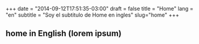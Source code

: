 +++
date = "2014-09-12T17:51:35-03:00"
draft = false
title = "Home"
lang = "en"
subtitle = "Soy el subtitulo de Home en ingles"
slug="home"
+++

## home in English (lorem ipsum)


